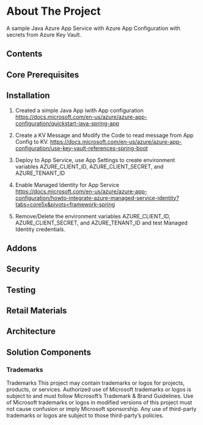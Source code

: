 <!-- ABOUT THE PROJECT -->
# About The Project

A sample Java Azure App Service with Azure App Configuration with secrets from Azure Key Vault.

## Contents

## Core Prerequisites

## Installation
1. Created a simple Java App iwith App configuration 
https://docs.microsoft.com/en-us/azure/azure-app-configuration/quickstart-java-spring-app 

2. Create a KV Message and Modify the Code to read message from App Config to KV.
https://docs.microsoft.com/en-us/azure/azure-app-configuration/use-key-vault-references-spring-boot

3. Deploy to App Service, use App Settings to create environment variables AZURE_CLIENT_ID, AZURE_CLIENT_SECRET, and AZURE_TENANT_ID


4. Enable Managed Identity for App Service
https://docs.microsoft.com/en-us/azure/azure-app-configuration/howto-integrate-azure-managed-service-identity?tabs=core5x&pivots=framework-spring

5. Remove/Delete the environment variables AZURE_CLIENT_ID, AZURE_CLIENT_SECRET, and AZURE_TENANT_ID and test Managed Identity credentials. 

## Addons

## Security

## Testing

## Retail Materials

## Architecture

## Solution Components

### Trademarks

Trademarks This project may contain trademarks or logos for projects, products, or services. Authorized use of Microsoft trademarks or logos is subject to and must follow Microsoft’s Trademark & Brand Guidelines. Use of Microsoft trademarks or logos in modified versions of this project must not cause confusion or imply Microsoft sponsorship. Any use of third-party trademarks or logos are subject to those third-party’s policies.
